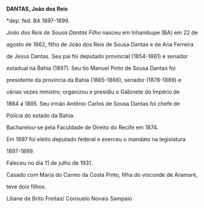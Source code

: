 **DANTAS, João dos Reis**



\*dep. fed. BA 1897-1899.



*João dos Reis de Sousa Dantas Filho* nasceu em Inhambupe (BA) em 22 de

agosto de 1862, filho de João dos Reis de Sousa Dantas e de Ana Ferreira

de Jesus Dantas. Seu pai foi deputado provincial (1854-1861) e senador

estadual na Bahia (1897). Seu tio Manuel Pinto de Sousa Dantas foi

presidente da província da Bahia (1865-1866), senador (1878-1889) e

várias vezes ministro; organizou e presidiu o Gabinete do Império de

1884 a 1885. Seu irmão Antônio Carlos de Sousa Dantas foi chefe de

Polícia do estado da Bahia.



Bacharelou-se pela Faculdade de Direito do Recife em 1874.



Em 1897 foi eleito deputado federal e exerceu o mandato na legislatura

1897-1899.



Faleceu no dia 11 de julho de 1931.



Casado com Maria do Carmo da Costa Pinto, filha do visconde de Aramaré,

teve dois filhos.



Liliane de Brito Freitas/ Consuelo Novais Sampaio



